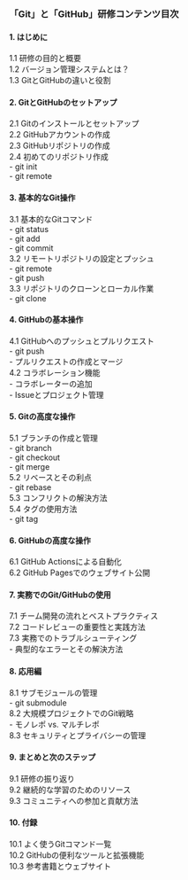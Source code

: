 ### 「Git」と「GitHub」研修コンテンツ目次

#### 1. はじめに
   1.1 研修の目的と概要  
   1.2 バージョン管理システムとは？  
   1.3 GitとGitHubの違いと役割  

#### 2. GitとGitHubのセットアップ
   2.1 Gitのインストールとセットアップ  
   2.2 GitHubアカウントの作成  
   2.3 GitHubリポジトリの作成  
   2.4 初めてのリポジトリ作成  
       - git init  
       - git remote  

#### 3. 基本的なGit操作
   3.1 基本的なGitコマンド  
       - git status  
       - git add  
       - git commit  
   3.2 リモートリポジトリの設定とプッシュ  
       - git remote  
       - git push  
   3.3 リポジトリのクローンとローカル作業  
       - git clone  

#### 4. GitHubの基本操作
   4.1 GitHubへのプッシュとプルリクエスト  
       - git push  
       - プルリクエストの作成とマージ  
   4.2 コラボレーション機能  
       - コラボレーターの追加  
       - Issueとプロジェクト管理  

#### 5. Gitの高度な操作
   5.1 ブランチの作成と管理  
       - git branch  
       - git checkout  
       - git merge  
   5.2 リベースとその利点  
       - git rebase  
   5.3 コンフリクトの解決方法  
   5.4 タグの使用方法  
       - git tag  

#### 6. GitHubの高度な操作
   6.1 GitHub Actionsによる自動化  
   6.2 GitHub Pagesでのウェブサイト公開  

#### 7. 実務でのGit/GitHubの使用
   7.1 チーム開発の流れとベストプラクティス  
   7.2 コードレビューの重要性と実践方法  
   7.3 実務でのトラブルシューティング  
       - 典型的なエラーとその解決方法  

#### 8. 応用編
   8.1 サブモジュールの管理  
       - git submodule  
   8.2 大規模プロジェクトでのGit戦略  
       - モノレポ vs. マルチレポ  
   8.3 セキュリティとプライバシーの管理  

#### 9. まとめと次のステップ
   9.1 研修の振り返り  
   9.2 継続的な学習のためのリソース  
   9.3 コミュニティへの参加と貢献方法  

#### 10. 付録
   10.1 よく使うGitコマンド一覧  
   10.2 GitHubの便利なツールと拡張機能  
   10.3 参考書籍とウェブサイト  
